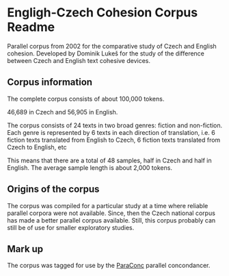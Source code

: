 Engligh-Czech Cohesion Corpus Readme
==================

Parallel corpus from 2002 for the comparative study of Czech and English cohesion. Developed by Dominik Lukeš for the study of the difference between Czech and English text cohesive devices. 

Corpus information
---------------

The complete corpus consists of about 100,000 tokens.

46,689 in Czech and 56,905 in English. 

The corpus consists of 24 texts in two broad genres: fiction and non-fiction. Each genre is represented by 6 texts in each direction of translation, i.e.  6 fiction texts translated from English to Czech, 6 fiction texts translated from Czech to English, etc

This means that there are a total of 48 samples, half in Czech and half in English. The average sample length is about 2,000 tokens.

Origins of the corpus
----------------------

The corpus was compiled for a particular study at a time where reliable parallel corpora were not available. Since, then the Czech national corpus has made a better parallel corpus available. Still, this corpus probably can still be of use for smaller exploratory studies.

Mark up
-------------------
The corpus was tagged for use by the [ParaConc](http://www.paraconc.com/) parallel concondancer.

